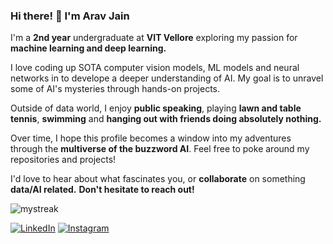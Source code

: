 ### Hi there! 👋 I'm Arav Jain

I'm a **2nd year** undergraduate at **VIT Vellore** exploring my passion for **machine learning and deep learning.**

I love coding up SOTA computer vision models, ML models and neural networks in to develope a deeper understanding of AI. My goal is to unravel some of AI's mysteries through hands-on projects.

Outside of data world, I enjoy **public speaking**, playing **lawn and table tennis**, **swimming** and **hanging out with friends doing absolutely nothing.**

Over time, I hope this profile becomes a window into my adventures through the **multiverse of the buzzword AI**. Feel free to poke around my repositories and projects!

I'd love to hear about what fascinates you, or **collaborate** on something **data/AI related.** **Don't hesitate to reach out!**

<!-- <img align="center" src="https://github-readme-stats.vercel.app/api?username=AravJain007&include_all_commits=true&count_private=true&show_icons=true&line_height=20&title_color=2B5BBD&icon_color=1124BB&text_color=A1A1A1&bg_color=0,000000,130F40" alt="my Github Stats"/> -->


<!-- <img src="https://github-readme-stats.vercel.app/api/top-langs?username=AravJain007&show_icons=true&locale=en&layout=compact&theme=chartreuse-dark" alt="ovi" /> -->

<!-- <img src="https://myreadme.vercel.app/api/embed/AravJain007?panels=userstatistics,toprepositories,toplanguages,commitgraph" alt="reimaginedreadme" /> -->

<img src="https://github-readme-streak-stats.herokuapp.com/?user=AravJain007&theme=tokyonight" alt="mystreak"/>



<a href="https://www.linkedin.com/in/arav-jain-926aa1267" target="_blank"><img src="https://img.shields.io/badge/LinkedIn-%230077B5.svg?&style=flat-square&logo=linkedin&logoColor=white" alt="LinkedIn"></a>
<a href="https://www.instagram.com/aravjain007/" target="_blank"><img src="https://img.shields.io/badge/Instagram-%23E4405F.svg?&style=flat-square&logo=instagram&logoColor=white" alt="Instagram"></a>
